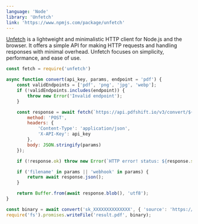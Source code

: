 ```yaml
---
language: 'Node'
library: 'Unfetch'
link: 'https://www.npmjs.com/package/unfetch'
---
```


[Unfetch](https://www.npmjs.com/package/unfetch) is a lightweight and minimalistic HTTP client for Node.js and the browser. It offers a simple API for making HTTP requests and handling responses with minimal overhead. Unfetch focuses on simplicity, performance, and ease of use.

```javascript
const fetch = require('unfetch')

async function convert(api_key, params, endpoint = 'pdf') {
    const validEndpoints = ['pdf', 'png', 'jpg', 'webp'];
    if (!validEndpoints.includes(endpoint)) {
        throw new Error('Invalid endpoint');
    }

    const response = await fetch(`https://api.pdfshift.io/v3/convert/${endpoint}`, {
        method: 'POST',
        headers: {
            'Content-Type': 'application/json',
            'X-API-Key': api_key
        },
        body: JSON.stringify(params)
    });

    if (!response.ok) throw new Error(`HTTP error! status: ${response.status}`);

    if ('filename' in params || 'webhook' in params) {
        return await response.json();
    }

    return Buffer.from(await response.blob(), 'utf8');
}
```

```javascript
const binary = await convert('sk_XXXXXXXXXXXXXX', { 'source': 'https://en.wikipedia.org/wiki/REST' });
require('fs').promises.writeFile('result.pdf', binary);
```
